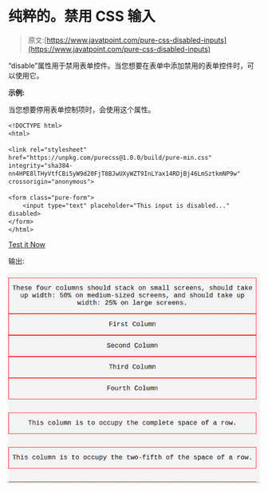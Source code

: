 # 纯粹的。禁用 CSS 输入

> 原文:[https://www.javatpoint.com/pure-css-disabled-inputs](https://www.javatpoint.com/pure-css-disabled-inputs)

“disable”属性用于禁用表单控件。当您想要在表单中添加禁用的表单控件时，可以使用它。

**示例:**

当您想要停用表单控制项时，会使用这个属性。

```
<!DOCTYPE html>
<html>

<link rel="stylesheet" 
href="https://unpkg.com/purecss@1.0.0/build/pure-min.css" 
integrity="sha384-nn4HPE8lTHyVtfCBi5yW9d20FjT8BJwUXyWZT9InLYax14RDjBj46LmSztkmNP9w" 
crossorigin="anonymous">

<form class="pure-form">
    <input type="text" placeholder="This input is disabled..." disabled>
</form>
</html>

```

[Test it Now](https://www.javatpoint.com/oprweb/test.jsp?filename=purecssinputs2)

输出:

![PureCSS Inputs 2](img/67326ed2fc1a2b9c96aec3bf14e1b7a1.png)
